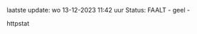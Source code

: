 laatste update: 
wo 13-12-2023 11:42   uur 
Status: FAALT - geel - 
<div class="service Y">httpstat</div>